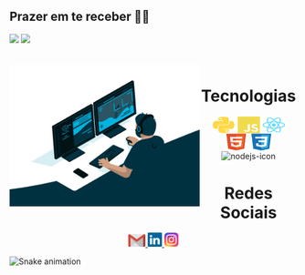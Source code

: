 ## Prazer em te receber 👨‍💻

<div>  
  <img  height="180em" src="https://github-readme-stats.vercel.app/api?username=lucasviana78&show_icons=true&theme=great-gatsby&include_all_commits=true&count_private=true"/>
  <img src="https://github-readme-stats.vercel.app/api/top-langs/?username=lucasviana78&layout=compact&langs_count=16&theme=great-gatsby"/>
</div>
<br>

<div  align="center"> 
  <div style="display: inline_block"><br>
    <img align="left" height="250" alt="coding-time" src="code.gif">
    <h1 align="center">Tecnologias</h1>
    <img align="center" height="30" width="40" alt="python-icon" src="https://raw.githubusercontent.com/devicons/devicon/master/icons/python/python-plain.svg">    
     <img align="center" height="30" width="40" alt="js-icon" 
    src="https://raw.githubusercontent.com/devicons/devicon/master/icons/javascript/javascript-plain.svg">
    <img align="center" height="30" width="40" alt="react-icon" src="https://raw.githubusercontent.com/devicons/devicon/master/icons/react/react-original.svg">
    <img align="center" height="30" width="40" alt="html-icon" src="https://raw.githubusercontent.com/devicons/devicon/master/icons/html5/html5-original.svg">
    <img align="center" height="30" width="40" alt="css-icon" src="https://raw.githubusercontent.com/devicons/devicon/master/icons/css3/css3-original.svg">
    <img align="center" height="30" width="40" alt="nodejs-icon" src="https://raw.githubusercontent.com/jmnote/z-icons/master/svg/cpp.svg">
    </div>
    
  
  <h1 align="center">Redes Sociais</h1>
    <a href = "mailto: vianalucas812@gmail.com">
      <img width="30" src="gmail.svg">
    </a>
    <a href = "[https://www.linkedin.com/in/lucas-viana-5a55408a//]">
      <img width="25" src="linkedin.svg">
    </a>    
    <a href = "https://www.instagram.com/lucasviana78/">
      <img width="25" src="instagram.png">
    </a>
</div>
  
![Snake animation](https://github.com/lucasviana78/lucasviana78/blob/output/github-contribution-grid-snake.svg)
